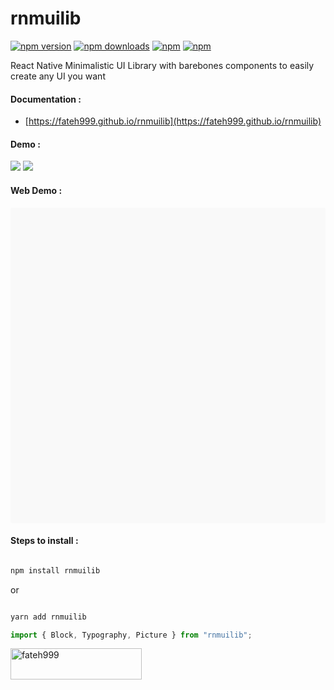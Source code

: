 # rnmuilib

[![npm version](https://img.shields.io/npm/v/rnmuilib.svg?style=for-the-badge)](https://www.npmjs.com/package/rnmuilib)
[![npm downloads](https://img.shields.io/npm/dm/rnmuilib.svg?style=for-the-badge)](https://www.npmjs.com/package/rnmuilib)
[![npm](https://img.shields.io/npm/dt/rnmuilib.svg?style=for-the-badge)](https://www.npmjs.com/package/rnmuilib)
[![npm](https://img.shields.io/npm/l/rnmuilib?style=for-the-badge)](https://github.com/fateh999/rnmuilib/blob/master/LICENSE)

React Native Minimalistic UI Library with barebones components to easily create any UI you want

#### Documentation :

- [https://fateh999.github.io/rnmuilib](https://fateh999.github.io/rnmuilib)

#### Demo :

![](https://github.com/fateh999/rnmuilib/raw/main/iOS.png)
![](https://github.com/fateh999/rnmuilib/raw/main/Android.png)

#### Web Demo :

<div data-snack-id="@fateh999/rnmuilib" data-snack-platform="web" data-snack-preview="true" data-snack-theme="light" style="overflow:hidden;background:#F9F9F9;border:1px solid var(--color-border);border-radius:4px;height:505px;width:100%"></div>
<script async src="https://snack.expo.dev/embed.js"></script>

#### Steps to install :

```javascript

npm install rnmuilib

```

or

```javascript

yarn add rnmuilib

```

```javascript
import { Block, Typography, Picture } from "rnmuilib";
```

<p><a href="https://www.buymeacoffee.com/fateh999"> <img align="left" src="https://cdn.buymeacoffee.com/buttons/v2/default-yellow.png" height="50" width="210" alt="fateh999" /></a></p><br><br><br>
